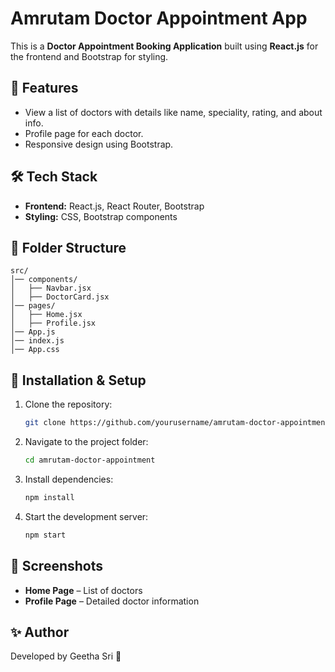 # Amrutam Doctor Appointment App

This is a **Doctor Appointment Booking Application** built using **React.js** for the frontend and Bootstrap for styling.

## 🚀 Features
- View a list of doctors with details like name, speciality, rating, and about info.
- Profile page for each doctor.
- Responsive design using Bootstrap.

## 🛠️ Tech Stack
- **Frontend:** React.js, React Router, Bootstrap
- **Styling:** CSS, Bootstrap components

## 📂 Folder Structure
```
src/
│── components/
│   ├── Navbar.jsx
│   ├── DoctorCard.jsx
│── pages/
│   ├── Home.jsx
│   ├── Profile.jsx
│── App.js
│── index.js
│── App.css
```

## 🔧 Installation & Setup
1. Clone the repository:
   ```bash
   git clone https://github.com/yourusername/amrutam-doctor-appointment.git
   ```
2. Navigate to the project folder:
   ```bash
   cd amrutam-doctor-appointment
   ```
3. Install dependencies:
   ```bash
   npm install
   ```
4. Start the development server:
   ```bash
   npm start
   ```

## 📸 Screenshots
- **Home Page** – List of doctors
- **Profile Page** – Detailed doctor information

## ✨ Author
Developed by Geetha Sri 🚀
